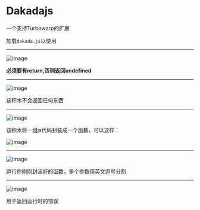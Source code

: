 # Dakadajs



一个支持Turbowarp的扩展


加载`dakada.js`以使用



***


![image](https://github.com/dakadayyds/Dakadajs/assets/90085352/d78ee9d3-975f-47d4-bba3-fd55e7cde65a)




**必须要有return,否则返回undefined**



***


![image](https://github.com/dakadayyds/Dakadajs/assets/90085352/86313eac-d1fd-4927-8cb2-240731e08904)


该积木不会返回任何东西


***


![image](https://github.com/dakadayyds/Dakadajs/assets/90085352/b114a7cf-0fed-44a8-a399-1bdbce9c5d04)


该积木将一组js代码封装成一个函数，可以这样：


![image](https://github.com/dakadayyds/Dakadajs/assets/90085352/cd45fb4a-407a-47df-bf98-53b8a29d3e8b)


***


![image](https://github.com/dakadayyds/Dakadajs/assets/90085352/b55c724e-b366-45d2-a747-18339e5f4a2d)


运行你刚刚封装好的函数，多个参数用英文逗号分割


***


![image](https://github.com/dakadayyds/Dakadajs/assets/90085352/cb3eef1c-a965-4689-8e3e-8aff09f8c1fc)


用于返回运行时的错误
